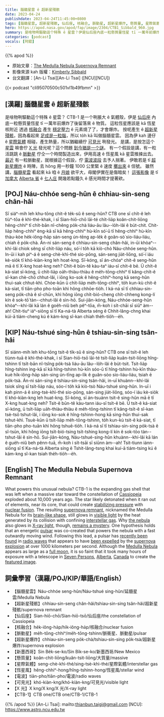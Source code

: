 ```yaml
---
title: 腦髓星雲 ê 超新星殘骸
date: 2023-04-24
publishdate: 2023-04-24T11:45:00+0800
tags: [腦髓星雲, 超新星殘骸, 仙后座, 核融合, 脈動星, 超新星爆炸, 懸質量, 星際氣體, 恆星風, 電波, 可見光, X 光, CTB-1]
hero: https://apod.nasa.gov/apod/fap/image/2304/CTB1_Sibbald_960.jpg
summary: 是啥物咧驅動這个特殊 ê 星雲？伊是仙后座內底一粒懸質量恆星 tī 一萬年前爆炸了後留落來 ê 物質。
categories: [podcast]
vocals: [阿錕]
---
```


{{% apod %}}

- 原始文章：[The Medulla Nebula Supernova Remnant](https://apod.nasa.gov/apod/ap230424.html)
- 影像來源 kah 版權：[Kimberly Sibbald](https://spacepaparazzi.com/aboutkms/)
- 台文翻譯：[An-Li Tsai][An-Li Tsai] ([NCU][NCU])

{{< podcast "cli95070500c501vl1b49fbmn" >}}

## [漢羅] 腦髓星雲 ê 超新星殘骸
是啥物咧驅動這个特殊 ê 星雲？
CTB-1 是一个咧脹大 ê 氣體殼，伊是 [仙后座][Cassiopeia] 內底一粒懸質量恆星 tī 一萬年前爆炸了後留落來 ê 物質。
這粒恆星應該是 kā 恆星核附近 透過 [核融合][nuclear fusion] 產生 [穩定壓力][stabilizing pressure] ê 元素燒了了，才會爆炸。
按呢產生 ê [超新星殘骸][supernova remnant]，因為看起來 [足成是一粒腦][brain-like shape]，所以 to̍h kā 叫做腦髓星雲。
因為伊 kah 邊仔 ê [星際氣體][interstellar gas] 相碰，產生熱量，所以猶繼續佇 [可見光][visible light] 咧發光。
是講，是按怎這个 [星雲][the nebula] 嘛會佇 [X 光][X-ray light] 發光呢？這个問題 [到今猶是一个謎][remains a mystery]。
有一个假設是講，有一粒活跳跳 ê [脈動星][pulsar] 佇仝一个時間製造出來，伊用高速 ê 恆星風 kā 星雲推捒出去。
[最近][recently been found] 有一粒脈動星，就根據這个假設，佇 [電波波段][radio waves] 去予人揣著。
伊敢若是 tī [超新星爆炸][supernova explosion] ê 時陣，去 hŏng 用一秒鐘 1000 公里緊 ê 速度 [擲出來][been expelled] ê 信號。
雖然講，[腦髓星雲][Medulla Nebula] 看起來 kā 咱 ê [月娘][full moon] 欲平大，毋閣伊實在是傷暗矣！
[這張影像][featured image] 是 tī [加拿大][Canada] [Alberta 省][Alberta] ê [七人庄][Seven Persons] 開幾若點鐘久 ê 感光時間才提著欸。

## [POJ] Náu-chhóe seng-hûn ê chhiau-sin-seng chân-hâi
Sī siáⁿ-mih leh khu-tōng chit-ê te̍k-sû ê seng-hûn?
CTB one sī chi̍t-ê leh tiùⁿ-tōa ê khì-thé-khak, i sī Sian-hiō-chō lāi-té chi̍t-lia̍p koân-chit-liōng hêng-chhiⁿ tī chi̍t-bān nî-chêng po̍k-chà liáu-āu lâu--lo̍h-lâi ê bu̍t-chit.
Chit-lia̍p hêng-chhiⁿ èng-kā sī kā hêng-chhiⁿ hù-kīn só͘-ū tī hêng-chhiⁿ hù-kīn thàu-kòe he̍k-iông-ha̍p sán-seng ún-tēng ap-le̍k ê goân-sò͘ sio-liáu-liáu, chiah ē po̍k-chà.
Án-ni sán-seng ê chhiau-sin-seng chân-hâi, in-ūi khòaⁿ--khí-lâi chiok sêng sī chi̍t-lia̍p náu, só͘-í to̍h kā kiò-chò Náu-chhóe seng-hûn.
In-ūi i kah piⁿ-á ê seng-chè-khì-thé sio-pōng, sán-seng jia̍t-liōng, só͘-í iáu kè-sio̍k tī khó-kiàn-kng leh hoat-kng.
Sī-kóng, sī án-chóaⁿ chit-ê seng-hûn mā ē tī X-kng hoat-kng neh?
Chit-ê būn-tê kàu-taⁿ iáu-sī chi̍t-ê bē.
Ū chi̍t-ê ká-siat sī-kóng, ū chi̍t-lia̍p oa̍h-thiàu-thiàu ê me̍h-tōng-chhiⁿ tī kâng-chi̍t-ê sî-kan chè-chō chhut-lâi, i iōng ko-sok ê hêng-chhiⁿ-hong kā seng-hûn thui-sak chhut-khì.
Chòe-kūn ū chi̍t-lia̍p me̍h-tōng-chhiⁿ, to̍h kun-kù chit-ê ká-siat, tī tiān-pho pho-toān khì hŏng chhōe-tio̍h.
I ká-ná sī tī chhiau-sin-seng po̍k-chà ê sî-chūn, khì hŏng iōng chi̍t-bió-cheng chi̍t-chheng kong-lí kín ê sok-tō͘ tàn--chhut-lâi ê sìn-hō.
Sui-jiân-kóng, Náu-chhóe-seng-hûn khòaⁿ--khí-lâi kā lán ê goe̍h-niû beh pêⁿ-tōa, m̄-koh i si̍t-chāi sī siūⁿ àm--ah!
Chit-tiuⁿ iáⁿ-siōng sī tī Ka-ná-tà Alberta séng ê Chhit-lâng-chng khai kúi-ā tiám-cheng kú ê kám-kng sî-kan chiah the̍h-tio̍h--e̍h.

## [KIP] Náu-tshué sing-hûn ê tshiau-sin-sing tsân-hâi
Sī siánn-mih leh khu-tōng tsit-ê ti̍k-sû ê sing-hûn?
CTB one sī tsi̍t-ê leh tiùnn-tuā ê khì-thé-khak, i sī Sian-hiō-tsō lāi-té tsi̍t-lia̍p kuân-tsit-liōng hîng-tshinn tī tsi̍t-bān nî-tsîng po̍k-tsà liáu-āu lâu--lo̍h-lâi ê bu̍t-tsit.
Tsit-lia̍p hîng-tshinn ìng-kā sī kā hîng-tshinn hù-kīn sóo-ū tī hîng-tshinn hù-kīn thàu-kuè hi̍k-iông-ha̍p sán-sing ún-tīng ap-li̍k ê guân-sòo sio-liáu-liáu, tsiah ē po̍k-tsà.
Án-ni sán-sing ê tshiau-sin-sing tsân-hâi, in-uī khuànn--khí-lâi tsiok sîng sī tsi̍t-lia̍p náu, sóo-í to̍h kā kiò-tsò Náu-tshué sing-hûn.
In-uī i kah pinn-á ê sing-tsè-khì-thé sio-pōng, sán-sing jia̍t-liōng, sóo-í iáu kè-sio̍k tī khó-kiàn-kng leh huat-kng.
Sī-kóng, sī án-tsuánn tsit-ê sing-hûn mā ē tī X-kng huat-kng neh?
Tsit-ê būn-tê kàu-tann iáu-sī tsi̍t-ê bē.
Ū tsi̍t-ê ká-siat sī-kóng, ū tsi̍t-lia̍p ua̍h-thiàu-thiàu ê me̍h-tōng-tshinn tī kâng-tsi̍t-ê sî-kan tsè-tsō tshut-lâi, i iōng ko-sok ê hîng-tshinn-hong kā sing-hûn thui-sak tshut-khì.
Tsuè-kūn ū tsi̍t-lia̍p me̍h-tōng-tshinn, to̍h kun-kù tsit-ê ká-siat, tī tiān-pho pho-tuān khì hŏng tshuē-tio̍h.
I ká-ná sī tī tshiau-sin-sing po̍k-tsà ê sî-tsūn, khì hŏng iōng tsi̍t-bió-tsing tsi̍t-tshing kong-lí kín ê sok-tōo tàn--tshut-lâi ê sìn-hō.
Sui-jiân-kóng, Náu-tshué-sing-hûn khuànn--khí-lâi kā lán ê gue̍h-niû beh pênn-tuā, m̄-koh i si̍t-tsāi sī siūnn àm--ah!
Tsit-tiunn iánn-siōng sī tī Ka-ná-tà Alberta síng ê Tshit-lâng-tsng khai kuí-ā tiám-tsing kú ê kám-kng sî-kan tsiah the̍h-tio̍h--e̍h.

## [English] The Medulla Nebula Supernova Remnant
What powers this unusual nebula?
CTB-1 is the expanding gas shell that was left when a massive star toward the constellation of [Cassiopeia][Cassiopeia] exploded about 10,000 years ago.
The star likely detonated when it ran out of elements, near its core, that could create [stabilizing pressure][stabilizing pressure] with [nuclear fusion][nuclear fusion].
The resulting [supernova remnant][supernova remnant], nicknamed the Medulla Nebula for its [brain-like shape][brain-like shape], still glows in [visible light][visible light] by the heat generated by its collision with confining [interstellar gas][interstellar gas].
Why [the nebula][the nebula] also glows in [X-ray light][X-ray light], though, [remains a mystery][remains a mystery].
One hypothesis holds that an energetic [pulsar][pulsar] was co-created that powers the nebula with a fast outwardly moving wind.
Following this lead, a pulsar has [recently been found][recently been found] in [radio waves][radio waves] that appears to have [been expelled][been expelled] by the [supernova explosion][supernova explosion] at over 1000 kilometers per second.
Although the [Medulla Nebula][Medulla Nebula] appears as large as a [full moon][full moon], it is so faint that it took many hours of exposure with a telescope in [Seven Persons][Seven Persons], [Alberta][Alberta], [Canada][Canada] to create the [featured image][featured image].

## 詞彙學習（漢羅/POJ/KIP/華語/English）
- 【腦髓星雲】Náu-chhóe seng-hûn/Náu-tshué sing-hûn/延髓星雲/Medulla Nebula
- 【超新星殘骸】chhiau-sin-seng chân-hâi/tshiau-sin-sing tsân-hâi/超新星殘骸/supernova remnant
- 【仙后座】Sian-hiō-chō/Sian-hiō-tsō/仙后座/the constellation of Cassiopeia
- 【核融合】he̍k-iông-ha̍p/hi̍k-iông-ha̍p/核融合/nuclear fusion
- 【脈動星】me̍h-tōng-chhiⁿ/me̍h-tōng-tshinn/脈衝星、脈動星/pulsar
- 【超新星爆炸】chhiau-sin-seng po̍k-chà/tshiau-sin-sing po̍k-tsà/超新星爆炸/supernova explosion
- 【新墨西哥】Sin Be̍k-se-ko/Sin Bi̍k-se-ko/新墨西哥/New Mexico
- 【懸質量】koân-chit-liōng/kuân-tsit-liōng/大質量/massive
- 【星際氣體】seng-chè-khì-thé/sing-tsè-khì-thé/星際氣體/interstellar gas
- 【恆星風】hêng-chhiⁿ-hong/hîng-tshinn-hong/恆星風/stellar wind
- 【電波】tiān-pho/tiān-pho/電波/radio waves
- 【可見光】khó-kiàn-kng/khó-kiàn-kng/可見光/visible light
- 【X 光】X kng/X kng/X 光/X-ray light
- 【CTB-1】CTB one/CTB one/CTB-1/CTB-1

{{% /apod %}}
[An-Li Tsai]: mailto:thianbun.taigi@gmail.com
[NCU]: https://www.astro.ncu.edu.tw

[copyright]: https://apod.nasa.gov/apod/fap/lib/about_apod.html#srapply
[License]: https://creativecommons.org/licenses/by/2.0/

[Cassiopeia]:https://en.wikipedia.org/wiki/Cassiopeia_(constellation)
[stabilizing pressure]:http://large.stanford.edu/courses/2011/ph241/olson1/
[nuclear fusion]:https://en.wikipedia.org/wiki/Nuclear_fusion
[supernova remnant]:https://imagine.gsfc.nasa.gov/science/objects/supernova_remnants.html
[brain-like shape]:https://en.wikipedia.org/wiki/Medulla_oblongata
[visible light]:https://science.nasa.gov/ems/09_visiblelight
[interstellar gas]:https://apod.nasa.gov/apod/ap130924.html
[the nebula]:https://ui.adsabs.harvard.edu/abs/2018PASJ...70..110K/abstract
[X-ray light]:https://science.nasa.gov/ems/11_xrays
[remains a mystery]:https://www.barkbusters.co.uk/images/articles/7a4120f095480e9f2a2ad2a165d90313.jpg
[pulsar]:https://en.wikipedia.org/wiki/Pulsar
[recently been found]:https://ui.adsabs.harvard.edu/abs/2019sros.confE.158K/abstract
[radio waves]:https://science.nasa.gov/ems/05_radiowaves
[been expelled]:https://apod.nasa.gov/apod/ap221002.html
[supernova explosion]:https://youtu.be/aysiMbgml5g
[Medulla Nebula]:https://www.gxccd.com/art?id=543&cat=1&lang=409
[full moon]:https://apod.nasa.gov/apod/ap220612.html
[Seven Persons]:https://en.wikipedia.org/wiki/Seven_Persons
[Alberta]:https://en.wikipedia.org/wiki/Alberta
[Canada]:https://en.wikipedia.org/wiki/Canada
[featured image]:https://www.astrobin.com/t54gkx/B/
